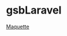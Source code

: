 # gsbLaravel
[Maquette](https://www.canva.com/design/DAGTpirItzg/b_emVUJ1q4Ux6xRfKe0UeQ/edit?utm_content=DAGTpirItzg&utm_campaign=designshare&utm_medium=link2&utm_source=sharebutton)
